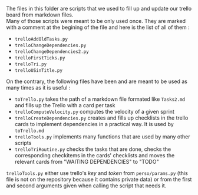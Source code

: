 The files in this folder are scripts that we used to fill up and update our trello board from markdown files.  
Many of those scripts were meant to be only used once. They are marked with a comment at the begining of the file and here is the list of all of them :
- `trelloAddOldTasks.py`
- `trelloChangeDependencies.py`
- `trelloChangeDependencies2.py`
- `trelloFirstTicks.py`
- `trelloTri.py`
- `trelloUSinTitle.py`

On the contrary, the following files have been and are meant to be used as many times as it is useful : 
- `toTrello.py` takes the path of a markdown file formated like `Tasks2.md` and fills up the Trello with a card per task
- `trelloComputeVelocity.py` computes the velocity of a given sprint
- `trelloCreateDependencies.py` creates and fills up checklists in the trello cards to implement dependencies in a practical way. It is used by `toTrello.md`
- `trelloTools.py` implements many functions that are used by many other scripts
- `trelloTriRoutine.py` checks the tasks that are done, checks the corresponding checkitems in the cards' checklists and moves the relevant cards from "WAITING DEPENDENCIES" to "TODO"

`trelloTools.py` either use trello's *key* and *token* from `perso/params.py` (this file is not on the repository because it contains private data) or from the first and second arguments given when calling the script that needs it.
